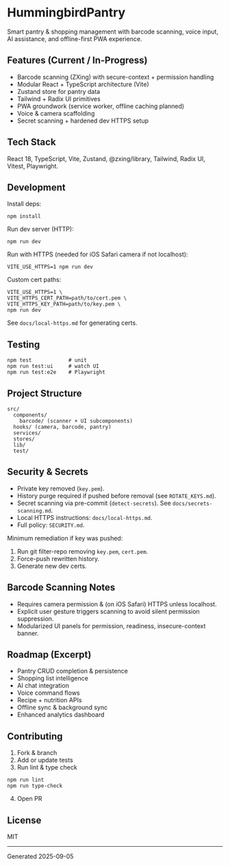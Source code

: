 # HummingbirdPantry

Smart pantry & shopping management with barcode scanning, voice input, AI assistance, and offline-first PWA experience.

## Features (Current / In-Progress)
- Barcode scanning (ZXing) with secure-context + permission handling
- Modular React + TypeScript architecture (Vite)
- Zustand store for pantry data
- Tailwind + Radix UI primitives
- PWA groundwork (service worker, offline caching planned)
- Voice & camera scaffolding
- Secret scanning + hardened dev HTTPS setup

## Tech Stack
React 18, TypeScript, Vite, Zustand, @zxing/library, Tailwind, Radix UI, Vitest, Playwright.

## Development
Install deps:
```
npm install
```
Run dev server (HTTP):
```
npm run dev
```
Run with HTTPS (needed for iOS Safari camera if not localhost):
```
VITE_USE_HTTPS=1 npm run dev
```
Custom cert paths:
```
VITE_USE_HTTPS=1 \
VITE_HTTPS_CERT_PATH=path/to/cert.pem \
VITE_HTTPS_KEY_PATH=path/to/key.pem \
npm run dev
```
See `docs/local-https.md` for generating certs.

## Testing
```
npm test            # unit
npm run test:ui     # watch UI
npm run test:e2e    # Playwright
```

## Project Structure
```
src/
  components/
    barcode/ (scanner + UI subcomponents)
  hooks/ (camera, barcode, pantry)
  services/
  stores/
  lib/
  test/
```

## Security & Secrets
- Private key removed (`key.pem`).
- History purge required if pushed before removal (see `ROTATE_KEYS.md`).
- Secret scanning via pre-commit (`detect-secrets`). See `docs/secrets-scanning.md`.
- Local HTTPS instructions: `docs/local-https.md`.
 - Full policy: `SECURITY.md`.

Minimum remediation if key was pushed:
1. Run git filter-repo removing `key.pem`, `cert.pem`.
2. Force-push rewritten history.
3. Generate new dev certs.

## Barcode Scanning Notes
- Requires camera permission & (on iOS Safari) HTTPS unless localhost.
- Explicit user gesture triggers scanning to avoid silent permission suppression.
- Modularized UI panels for permission, readiness, insecure-context banner.

## Roadmap (Excerpt)
- Pantry CRUD completion & persistence
- Shopping list intelligence
- AI chat integration
- Voice command flows
- Recipe + nutrition APIs
- Offline sync & background sync
- Enhanced analytics dashboard

## Contributing
1. Fork & branch
2. Add or update tests
3. Run lint & type check
```
npm run lint
npm run type-check
```
4. Open PR

## License
MIT

---
Generated 2025-09-05
